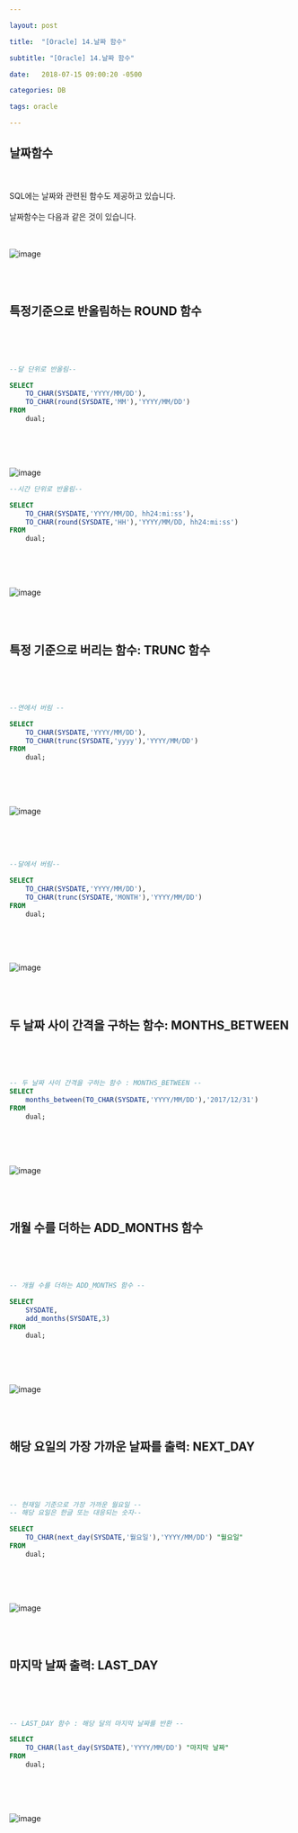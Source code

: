 ```yaml
---

layout: post

title:  "[Oracle] 14.날짜 함수"

subtitle: "[Oracle] 14.날짜 함수"

date:   2018-07-15 09:00:20 -0500

categories: DB

tags: oracle

---
```


## 날짜함수

<br>
<br>
SQL에는 날짜와 관련된 함수도 제공하고 있습니다.
<br>
<br>
날짜함수는 다음과 같은 것이 있습니다.
<br>
<br>
<br>

![image](/image/Oracle_image/Oracle_image_85.png)

<br>
<br>

## 특정기준으로 반올림하는 ROUND 함수

<br>
<br>
<br>

```sql
--달 단위로 반올림--

SELECT 
    TO_CHAR(SYSDATE,'YYYY/MM/DD'),
    TO_CHAR(round(SYSDATE,'MM'),'YYYY/MM/DD')
FROM
    dual;
```

<br>
<br>
<br>

![image](/image/Oracle_image/Oracle_image_87.png)


```sql
--시간 단위로 반올림--

SELECT 
    TO_CHAR(SYSDATE,'YYYY/MM/DD, hh24:mi:ss'),
    TO_CHAR(round(SYSDATE,'HH'),'YYYY/MM/DD, hh24:mi:ss')
FROM
    dual;
```

<br>
<br>
<br>

![image](/image/Oracle_image/Oracle_image_86.png)

<br>
<br>

## 특정 기준으로 버리는 함수: TRUNC 함수 

<br>
<br>
<br>

```sql
--연에서 버림 --

SELECT 
    TO_CHAR(SYSDATE,'YYYY/MM/DD'),
    TO_CHAR(trunc(SYSDATE,'yyyy'),'YYYY/MM/DD')
FROM
    dual;
```

<br>
<br>
<br>

![image](/image/Oracle_image/Oracle_image_88.png)

<br>
<br>
<br>

```sql
--달에서 버림--

SELECT 
    TO_CHAR(SYSDATE,'YYYY/MM/DD'),
    TO_CHAR(trunc(SYSDATE,'MONTH'),'YYYY/MM/DD')
FROM
    dual;
```

<br>
<br>
<br>

![image](/image/Oracle_image/Oracle_image_89.png)

<br>
<br>

## 두 날짜 사이 간격을 구하는 함수: MONTHS_BETWEEN

<br>
<br>
<br>

```sql
-- 두 날짜 사이 간격을 구하는 함수 : MONTHS_BETWEEN --
SELECT
    months_between(TO_CHAR(SYSDATE,'YYYY/MM/DD'),'2017/12/31')
FROM
    dual;
```

<br>
<br>
<br>

![image](/image/Oracle_image/Oracle_image_90.png)

<br>
<br>

## 개월 수를 더하는 ADD_MONTHS 함수

<br>
<br>
<br>

```sql
-- 개월 수를 더하는 ADD_MONTHS 함수 --

SELECT
    SYSDATE,
    add_months(SYSDATE,3)
FROM
    dual;
```

<br>
<br>
<br>

![image](/image/Oracle_image/Oracle_image_91.png)

<br>
<br>

## 해당 요일의 가장 가까운 날짜를 출력: NEXT_DAY

<br>
<br>
<br>

```sql
-- 현재일 기준으로 가장 가까운 월요일 --
-- 해당 요일은 한글 또는 대응되는 숫자--

SELECT
    TO_CHAR(next_day(SYSDATE,'월요일'),'YYYY/MM/DD') "월요일"
FROM
    dual;
```

<br>
<br>
<br>

![image](/image/Oracle_image/Oracle_image_92.png)

<br>
<br>

## 마지막 날짜 출력: LAST_DAY

<br>
<br>
<br>

```sql
-- LAST_DAY 함수 : 해당 달의 마지막 날짜를 반환 --

SELECT
    TO_CHAR(last_day(SYSDATE),'YYYY/MM/DD') "마지막 날짜"
FROM
    dual;
```

<br>
<br>
<br>

![image](/image/Oracle_image/Oracle_image_93.png)
